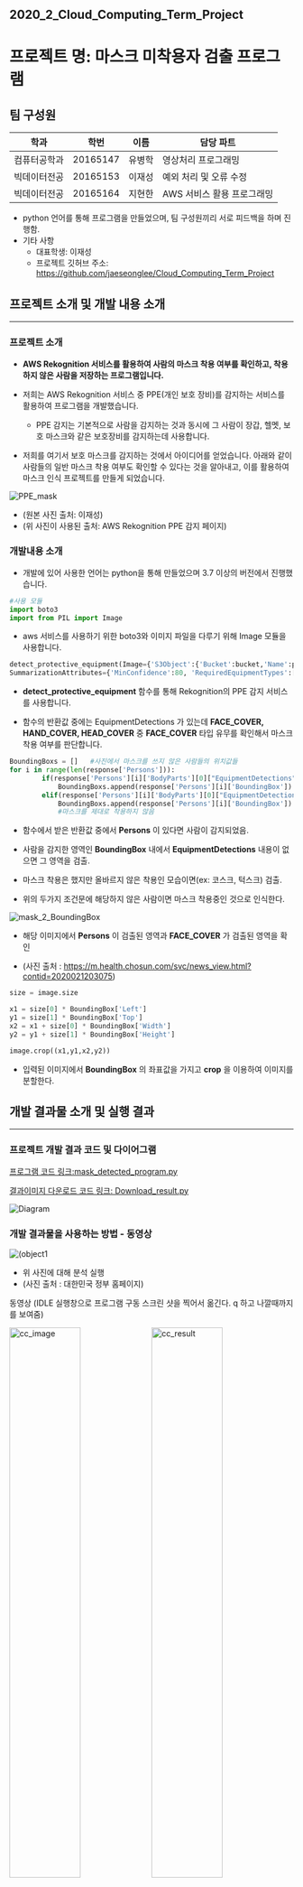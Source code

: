 ## 2020_2_Cloud_Computing_Term_Project
# 프로젝트 명: 마스크 미착용자 검출 프로그램

## 팀 구성원

|학과|학번|이름|담당 파트|
|----------|---------|----------|----------|
|컴퓨터공학과|20165147|유병학|영상처리 프로그래밍|
|빅데이터전공|20165153|이재성|예외 처리 및 오류 수정|
|빅데이터전공|20165164|지현한|AWS 서비스 활용 프로그래밍|
- python 언어를 통해 프로그램을 만들었으며, 팀 구성원끼리 서로 피드백을 하며 진행함.
- 기타 사항
    - 대표학생: 이재성
    - 프로젝트 깃허브 주소: https://github.com/jaeseonglee/Cloud_Computing_Term_Project


## 프로젝트 소개 및 개발 내용 소개
---------
### 프로젝트 소개
- __AWS Rekognition 서비스를 활용하여 사람의 마스크 착용 여부를 확인하고, 착용하지 않은 사람을 저장하는 프로그램입니다.__

 - 저희는 AWS Rekognition 서비스 중 PPE(개인 보호 장비)를 감지하는 서비스를 활용하여 프로그램을 개발했습니다.
    - PPE 감지는 기본적으로 사람을 감지하는 것과 동시에 그 사람이 장갑, 헬멧, 보호 마스크와 같은 보호장비를 감지하는데 사용합니다.

- 저희를 여기서 보호 마스크를 감지하는 것에서 아이디어를 얻었습니다. 아래와 같이 사람들의 일반 마스크 착용 여부도 확인할 수 있다는 것을 알아내고, 이를 활용하여 마스크 인식 프로젝트를 만들게 되었습니다.

![PPE_mask](PPE_mask.png)

 - (원본 사진 출처: 이재성)
 - (위 사진이 사용된 출처: AWS Rekognition PPE 감지 페이지)

### 개발내용 소개

- 개발에 있어 사용한 언어는 python을 통해 만들었으며 3.7 이상의 버전에서 진행했습니다. 

```python
#사용 모듈
import boto3
import from PIL import Image
```
- aws 서비스를 사용하기 위한 boto3와 이미지 파일을 다루기 위해 Image 모듈을 사용합니다.

```python
detect_protective_equipment(Image={'S3Object':{'Bucket':bucket,'Name':photo}},
SummarizationAttributes={'MinConfidence':80, 'RequiredEquipmentTypes':['FACE_COVER']})
```
- __detect_protective_equipment__ 함수를 통해 Rekognition의 PPE 감지 서비스를 사용합니다. 

- 함수의 반환값 중에는 EquipmentDetections 가 있는데 __FACE_COVER, HAND_COVER, HEAD_COVER__ 중 __FACE_COVER__ 타입 유무를 확인해서 마스크 착용 여부를 판단합니다.

```python
BoundingBoxs = []   #사진에서 마스크를 쓰지 않은 사람들의 위치값들
for i in range(len(response['Persons'])):
        if(response['Persons'][i]['BodyParts'][0]["EquipmentDetections"] == []):   
            BoundingBoxs.append(response['Persons'][i]['BoundingBox']) #마스크 탐지 안됨
        elif(response['Persons'][i]['BodyParts'][0]["EquipmentDetections"][0]["CoversBodyPart"]["Value"] == False): 
            BoundingBoxs.append(response['Persons'][i]['BoundingBox'])
            #마스크를 제대로 착용하지 않음
```
- 함수에서 받은 반환값 중에서 __Persons__ 이 있다면 사람이 감지되었음.

- 사람을 감지한 영역인 __BoundingBox__ 내에서 __EquipmentDetections__ 내용이 없으면 그 영역을 검출.

- 마스크 착용은 했지만 올바르지 않은 착용인 모습이면(ex: 코스크, 턱스크) 검출.

- 위의 두가지 조건문에 해당하지 않은 사람이면 마스크 착용중인 것으로 인식한다.

![mask_2_BoundingBox](mask_2_BoundingBox.png)

- 해당 이미지에서  __Persons__ 이 검출된 영역과 __FACE_COVER__ 가 검출된 영역을 확인

- (사진 출처 : https://m.health.chosun.com/svc/news_view.html?contid=2020021203075)

```python
size = image.size

x1 = size[0] * BoundingBox['Left']
y1 = size[1] * BoundingBox['Top']
x2 = x1 + size[0] * BoundingBox['Width']
y2 = y1 + size[1] * BoundingBox['Height']

image.crop((x1,y1,x2,y2))
```
- 입력된 이미지에서 __BoundingBox__ 의 좌표값을 가지고 __crop__ 을 이용하여 이미지를 분할한다.

## 개발 결과물 소개 및 실행 결과
----------------------------------
### 프로젝트 개발 결과 코드 및 다이어그램
[프로그램 코드 링크:mask_detected_program.py](https://github.com/jaeseonglee/Cloud_Computing_Term_Project/blob/main/CloudComputing_project.py)

[결과이미지 다운로드 코드 링크: Download_result.py](https://github.com/jaeseonglee/Cloud_Computing_Term_Project/blob/main/Download_result.py)

![Diagram](Diagram.png)

### 개발 결과물을 사용하는 방법 - 동영상
![(object1](object1.png)
- 위 사진에 대해 분석 실행
- (사진 출처 : 대한민국 정부 홈페이지)

 동영상
(IDLE 실행창으로
프로그램 구동 스크린 샷을 찍어서 옮긴다.
q 하고 나깔때까지를 보여줌)


<img src="cc_image.png" alt="cc_image" width="50%" height="50%"/><img src="cc_result.png" alt="cc_result" width="50%" height="50%"/>



### 사진 검출 결과

결과 사진 




## 개발 결과물의 필요성 및 활용방안
- SW의 필요성
    - 코로나 19 사태가 확산되어 __마스크 의무화__ 까지 생겼음에도 불구하고, 여전히 마스크를 쓰지 않는 사람들이 있습니다. 
    - 의도적으로 마스크를 착용하지 않는 사람들에게 경각심을 심어주기 위해서, 사용할 필요성이 있다고 생각합니다.
- 활용방안
    - 마스크 의무화에 반하는 사람들을 신고함에 따라 벌금형이 주어집니다.
    - 위 프로그램의 결과를 통해 그 사람들의 얼굴과 인상착의를 저장하는 확실한 증거로 사용될 것입니다.
     